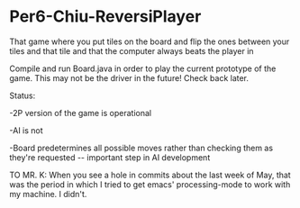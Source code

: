 Per6-Chiu-ReversiPlayer
=======================

That game where you put tiles on the board and flip the ones between your tiles and that tile and that the computer always beats the player in

Compile and run Board.java in order to play the current prototype of the game.  This may not be the driver in the future!  Check back later.

Status:

-2P version of the game is operational

-AI is not

-Board predetermines all possible moves rather than checking them as they're requested -- important step in AI development

TO MR. K: When you see a hole in commits about the last week of May, that was the period in which I tried to get emacs' processing-mode to work with my machine.  I didn't.